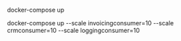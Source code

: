 docker-compose up 

docker-compose up --scale invoicingconsumer=10 --scale crmconsumer=10 --scale loggingconsumer=10